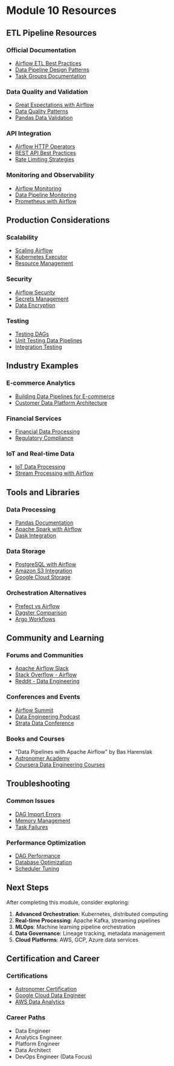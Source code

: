 # Module 10 Resources

## ETL Pipeline Resources

### Official Documentation

- [Airflow ETL Best Practices](https://airflow.apache.org/docs/apache-airflow/stable/best-practices.html)
- [Data Pipeline Design Patterns](https://airflow.apache.org/docs/apache-airflow/stable/concepts/dags.html)
- [Task Groups Documentation](https://airflow.apache.org/docs/apache-airflow/stable/concepts/dags.html#taskgroups)

### Data Quality and Validation

- [Great Expectations with Airflow](https://docs.greatexpectations.io/docs/deployment_patterns/how_to_use_great_expectations_with_airflow)
- [Data Quality Patterns](https://www.datakitchen.io/blog/data-quality-patterns)
- [Pandas Data Validation](https://pandas.pydata.org/docs/user_guide/cookbook.html#cookbook-validation)

### API Integration

- [Airflow HTTP Operators](https://airflow.apache.org/docs/apache-airflow-providers-http/stable/operators.html)
- [REST API Best Practices](https://restfulapi.net/rest-api-design-tutorial-with-example/)
- [Rate Limiting Strategies](https://cloud.google.com/architecture/rate-limiting-strategies-techniques)

### Monitoring and Observability

- [Airflow Monitoring](https://airflow.apache.org/docs/apache-airflow/stable/logging-monitoring/index.html)
- [Data Pipeline Monitoring](https://www.datakitchen.io/blog/data-pipeline-monitoring)
- [Prometheus with Airflow](https://airflow.apache.org/docs/apache-airflow/stable/logging-monitoring/metrics.html)

## Production Considerations

### Scalability

- [Scaling Airflow](https://airflow.apache.org/docs/apache-airflow/stable/concepts/overview.html#scalability)
- [Kubernetes Executor](https://airflow.apache.org/docs/apache-airflow/stable/executor/kubernetes.html)
- [Resource Management](https://airflow.apache.org/docs/apache-airflow/stable/concepts/pools.html)

### Security

- [Airflow Security](https://airflow.apache.org/docs/apache-airflow/stable/security/index.html)
- [Secrets Management](https://airflow.apache.org/docs/apache-airflow/stable/concepts/connections.html)
- [Data Encryption](https://airflow.apache.org/docs/apache-airflow/stable/security/secrets/fernet.html)

### Testing

- [Testing DAGs](https://airflow.apache.org/docs/apache-airflow/stable/best-practices.html#testing-a-dag)
- [Unit Testing Data Pipelines](https://www.astronomer.io/guides/testing-airflow/)
- [Integration Testing](https://github.com/apache/airflow/tree/main/tests)

## Industry Examples

### E-commerce Analytics

- [Building Data Pipelines for E-commerce](https://www.astronomer.io/guides/ecommerce-analytics-airflow/)
- [Customer Data Platform Architecture](https://segment.com/docs/connections/destinations/)

### Financial Services

- [Financial Data Processing](https://www.databricks.com/solutions/industries/financial-services)
- [Regulatory Compliance](https://www.snowflake.com/solutions/financial-services/)

### IoT and Real-time Data

- [IoT Data Processing](https://aws.amazon.com/iot/solutions/industrial/)
- [Stream Processing with Airflow](https://www.astronomer.io/guides/airflow-streaming/)

## Tools and Libraries

### Data Processing

- [Pandas Documentation](https://pandas.pydata.org/docs/)
- [Apache Spark with Airflow](https://airflow.apache.org/docs/apache-airflow-providers-apache-spark/stable/)
- [Dask Integration](https://docs.dask.org/en/stable/scheduling.html)

### Data Storage

- [PostgreSQL with Airflow](https://airflow.apache.org/docs/apache-airflow-providers-postgres/stable/)
- [Amazon S3 Integration](https://airflow.apache.org/docs/apache-airflow-providers-amazon/stable/)
- [Google Cloud Storage](https://airflow.apache.org/docs/apache-airflow-providers-google/stable/)

### Orchestration Alternatives

- [Prefect vs Airflow](https://www.prefect.io/guide/blog/airflow-vs-prefect/)
- [Dagster Comparison](https://dagster.io/blog/dagster-airflow)
- [Argo Workflows](https://argoproj.github.io/argo-workflows/)

## Community and Learning

### Forums and Communities

- [Apache Airflow Slack](https://apache-airflow-slack.herokuapp.com/)
- [Stack Overflow - Airflow](https://stackoverflow.com/questions/tagged/airflow)
- [Reddit - Data Engineering](https://www.reddit.com/r/dataengineering/)

### Conferences and Events

- [Airflow Summit](https://airflowsummit.org/)
- [Data Engineering Podcast](https://www.dataengineeringpodcast.com/)
- [Strata Data Conference](https://www.oreilly.com/conferences/strata.html)

### Books and Courses

- "Data Pipelines with Apache Airflow" by Bas Harenslak
- [Astronomer Academy](https://academy.astronomer.io/)
- [Coursera Data Engineering Courses](https://www.coursera.org/browse/data-science/data-analysis)

## Troubleshooting

### Common Issues

- [DAG Import Errors](https://airflow.apache.org/docs/apache-airflow/stable/best-practices.html#top-level-python-code)
- [Memory Management](https://airflow.apache.org/docs/apache-airflow/stable/best-practices.html#reducing-dag-complexity)
- [Task Failures](https://airflow.apache.org/docs/apache-airflow/stable/concepts/tasks.html#task-instances)

### Performance Optimization

- [DAG Performance](https://airflow.apache.org/docs/apache-airflow/stable/best-practices.html#reducing-dag-complexity)
- [Database Optimization](https://airflow.apache.org/docs/apache-airflow/stable/howto/set-up-database.html)
- [Scheduler Tuning](https://airflow.apache.org/docs/apache-airflow/stable/concepts/scheduler.html)

## Next Steps

After completing this module, consider exploring:

1. **Advanced Orchestration**: Kubernetes, distributed computing
2. **Real-time Processing**: Apache Kafka, streaming pipelines
3. **MLOps**: Machine learning pipeline orchestration
4. **Data Governance**: Lineage tracking, metadata management
5. **Cloud Platforms**: AWS, GCP, Azure data services

## Certification and Career

### Certifications

- [Astronomer Certification](https://academy.astronomer.io/astronomer-certification)
- [Google Cloud Data Engineer](https://cloud.google.com/certification/data-engineer)
- [AWS Data Analytics](https://aws.amazon.com/certification/certified-data-analytics-specialty/)

### Career Paths

- Data Engineer
- Analytics Engineer
- Platform Engineer
- Data Architect
- DevOps Engineer (Data Focus)
